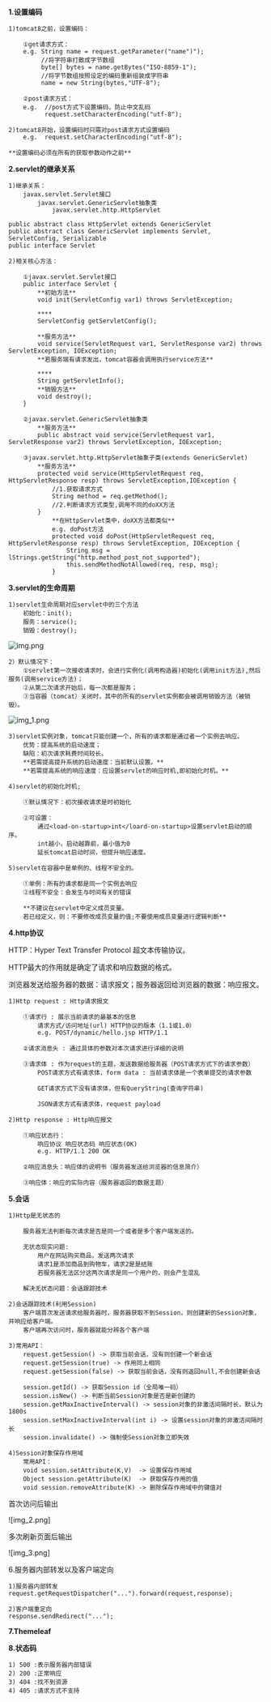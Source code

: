 **1.设置编码**
    
    1)tomcat8之前，设置编码：

        ①get请求方式：
        e.g. String name = request.getParameter("name")");
             //将字符串打散成字节数组
             byte[] bytes = name.getBytes("ISO-8859-1");
             //将字节数组按照设定的编码重新组装成字符串
             name = new String(bytes,"UTF-8");

        ②post请求方式：
        e.g.  //post方式下设置编码，防止中文乱码
              request.setCharacterEncoding("utf-8");
    
    2)tomcat8开始，设置编码时只需对post请求方式设置编码
        e.g.  request.setCharacterEncoding("utf-8");

    **设置编码必须在所有的获取参数动作之前**

**2.servlet的继承关系**

    1)继承关系：
        javax.servlet.Servlet接口
            javax.servlet.GenericServlet抽象类 
                javax.servlet.http.HttpServlet
    
    public abstract class HttpServlet extends GenericServlet
    public abstract class GenericServlet implements Servlet, ServletConfig, Serializable
    public interface Servlet
    
    2)相关核心方法：
        
        ①javax.servlet.Servlet接口
        public interface Servlet {
            **初始方法**
            void init(ServletConfig var1) throws ServletException;
            
            ****
            ServletConfig getServletConfig();
            
            **服务方法**
            void service(ServletRequest var1, ServletResponse var2) throws ServletException, IOException;
            **若服务端有请求发出，tomcat容器会调用执行service方法**
            
            ****
            String getServletInfo();
            **销毁方法**
            void destroy();
        }
        
        ②javax.servlet.GenericServlet抽象类
            **服务方法**
            public abstract void service(ServletRequest var1, ServletResponse var2) throws ServletException, IOException;
            
        ③javax.servlet.http.HttpServlet抽象子类(extends GenericServlet)        
            **服务方法**
            protected void service(HttpServletRequest req, HttpServletResponse resp) throws ServletException,IOException { 
                //1.获取请求方式
                String method = req.getMethod();
                //2.判断请求方式类型,调用不同的doXX方法
            }
                **在HttpServlet类中，doXX方法都类似**
                e.g. doPost方法
                protected void doPost(HttpServletRequest req, HttpServletResponse resp) throws ServletException, IOException {
                    String msg = lStrings.getString("http.method_post_not_supported");
                    this.sendMethodNotAllowed(req, resp, msg);
                }
    
    
**3.servlet的生命周期**
    
    1)servlet生命周期对应servlet中的三个方法
        初始化：init();
        服务：service();
        销毁：destroy();
![img.png](img.png)

    2）默认情况下：
        ①servlet第一次接收请求时，会进行实例化(调用构造器)初始化(调用init方法),然后服务(调用service方法)；
        ②从第二次请求开始后，每一次都是服务；
        ③当容器（tomcat）关闭时，其中的所有的servlet实例都会被调用销毁方法（被销毁）。
![img_1.png](img_1.png)

    3)servlet实例对象，tomcat只能创建一个，所有的请求都是通过者一个实例去响应。
        优势：提高系统的启动速度；
        缺陷：初次请求耗费时间较长。
        **若需提高提升系统的启动速度：当前默认设置。**
        **若需提高系统的响应速度：应设置servlet的响应时机,即初始化时机。**
    
    4)servlet的初始化时机;

        ①默认情况下：初次接收请求是时初始化

        ②可设置：
            通过<load-on-startup>int</loard-on-startup>设置servlet启动的顺序。
            int越小，启动越靠前，最小值为0
            延长tomcat启动时间，但提升响应速度。

    5)servlet在容器中是单例的、线程不安全的。
        
        ①单例：所有的请求都是同一个实例去响应
        ②线程不安全：会发生与时间有关的错误
        
        **不建议在servlet中定义成员变量。
        若已经定义，则：不要修改成员变量的值;不要使用成员变量进行逻辑判断**

**4.http协议**
    
  HTTP：Hyper Text Transfer Protocol 超文本传输协议。

  HTTP最大的作用就是确定了请求和响应数据的格式。

  浏览器发送给服务器的数据：请求报文；服务器返回给浏览器的数据：响应报文。
 
    1)Http request : Http请求报文
    
        ①请求行 : 展示当前请求的最基本的信息
            请求方式/访问地址(url) HTTP协议的版本（1.1或1.0）
            e.g. POST/dynamic/hello.jsp HTTP/1.1
    
        ②请求消息头 : 通过具体的参数对本次请求进行详细的说明
    
        ③请求体 : 作为request的主题，发送数据给服务器（POST请求方式下的请求参数）
            POST请求方式有请求体，form data : 当前请求体是一个表单提交的请求参数

            GET请求方式下没有请求体，但有QueryString(查询字符串)
            
            JSON请求方式有请求体，request payload
    
    2)Http response : Http响应报文
        
        ①响应状态行：
            响应协议 响应状态码 响应状态(OK)
            e.g. HTTP/1.1 200 OK

        ②响应消息头：响应体的说明书（服务器发送给浏览器的信息简介）

        ③响应体：响应的实际内容（服务器返回的数据主题）

**5.会话**
    
    1)Http是无状态的

        服务器无法判断每次请求是否是同一个或者是多个客户端发送的。
        
        无状态现实问题:
            用户在网站购买商品，发送两次请求
            请求1是添加商品到购物车，请求2是是结账
            若服务器无法区分这两次请求是同一个用户的，则会产生混乱
        
        解决无状态问题：会话跟踪技术
    
    2)会话跟踪技术(利用Session)
        客户端首次发送请求给服务器时，服务器获取不到Session，则创建新的Session对象，并响应给客户端。
        客户端再次访问时，服务器就能分辨各个客户端

    3)常用API：
        request.getSession() -> 获取当前会话，没有则创建一个新会话
        request.getSession(true) -> 作用同上相同
        request.getSession(false) -> 获取当前会话，没有则返回null,不会创建新会话
        
        session.getId() -> 获取Session id（全局唯一码）
        session.isNew() -> 判断当前Session对象是否是新创建的
        session.getMaxInactiveInterval() -> session对象的非激活间隔时长，默认为1800s
        session.setMaxInactiveInterval(int i) -> 设置session对象的非激活间隔时长    
        session.invalidate() -> 强制使Session对象立即失效
    
    4)Session对象保存作用域
        常用API：
        void session.setAttribute(K,V)  -> 设置保存作用域 
        Object session.getAttribute(K)  -> 获取保存作用的值
        void session.removeAttribute(K) -> 删除保存作用域中的键值对
        

首次访问后输出

![img_2.png]

多次刷新页面后输出

![img_3.png]

6.服务器内部转发以及客户端定向
    
    1)服务器内部转发
    request.getRequestDispatcher("...").forward(request,response);
    
    2)客户端重定向
    response.sendRedirect("...");


**7.Themeleaf**


**8.状态码**

    1) 500 :表示服务器内部错误
    2) 200 :正常响应
    3) 404 :找不到资源
    4) 405 :请求方式不支持